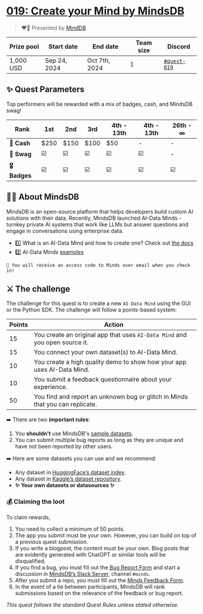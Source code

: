 # [019: Create your Mind by MindsDB](https://quira.sh)

> ❤️‍🔥 Presented by [MindDB](https://mindsdb.com/)

| Prize pool | Start date   | End date      | Team size | Discord                                   |
| -- | -- | -- | -- | -- |  
| 1,000 USD | Sep 24, 2024 | Oct 7th, 2024 | 1 | [`#quest-019`](https://discord.gg/quira) |

## ✨ Quest Parameters

Top performers will be rewarded with a mix of badges, cash, and MindsDB swag!
 
| **Rank**               | 1st  | 2nd  | 3rd | 4th - 13th | 4th - 13th | 26th - ∞ 
|------------------------|------|------| -- | -- |------------|----------|
| **💸 Cash**     | $250 | $150 | $100 | $50 | - | -        |
| **🧢 Swag**    | ☑️   | ☑️   | ☑️ | ☑️ | ☑️ | -        |
| **🎖️ Badges** | ☑️   | ☑️   |☑️ | ☑️ | ☑️ | ☑️        |

## 🐻‍❄️ About MindsDB

MindsDB is an open-source platform that helps developers build custom AI solutions with their data. Recently, MindsDB launched AI-Data Minds - turnkey private AI systems that work like LLMs but answer questions and engage in conversations using enterprise data.

- 1️⃣ What is an AI-Data Mind and how to create one? Check out [the docs](https://docs.mdb.ai/docs/data-mind#create-a-mind)
- 2️⃣ AI-Data Minds [examples](https://www.youtube.com/watch?v=N5I8X0xVDq8)

```
💌 You will receive an access code to Minds over email when you check in!
```

## ⚔️ The challenge

The challenge for this quest is to create a new `AI-Data Mind` using the GUI or the Python SDK. The challenge will follow a points-based system:

| Points | Action |
| --- | --- |
| 15 | You create an original app that uses `AI-Data Mind` and you open source it. |
| 15 | You connect your own dataset(s) to AI-Data Mind. |
| 10 | You create a high quality demo to show how your app uses AI-Data Mind. |
| 10 | You submit a feedback questionnaire about your experience. |
| 50 | You find and report an unknown bug or glitch in Minds that you can replicate. |

➡️ There are two **important rules**:

1. You **shouldn’t** use MindsDB's [sample datasets](https://docs.mdb.ai/docs/sample-databasehttps://docs.mdb.ai/docs/sample-database).
2.  You can submit multiple bug reports as long as they are unique and have not been reported by other users.

➡️ Here are some datasets you can use and we recommend:

- Any dataset in [HuggingFace’s dataset index](https://huggingface.co/datasets).
- Any dataset in [Kaggle’s dataset repository](https://www.kaggle.com/datasets).
- **✨ Your own datasets or datasources ✨**

### **💰 Claiming the loot**

To claim rewards,

1. You need to collect a minimum of 50 points.
2. The app you submit must be your own. However, you can build on top of a previous quest submission.
3. If you write a blogpost, the content must be your own. Blog posts that are evidently generated with ChatGPT or similar tools will be disqualified.
4. If you find a bug, you must fill out the [Bug Report Form](https://form.typeform.com/to/thdRp7Oj) and start a discussion in [MindsDB’s Slack Server](https://mindsdb.com/joincommunity), channel `#minds`.
5. After you submit a repo, you must fill out the [Minds Feedback Form](https://form.typeform.com/to/ryYDu2UD).
6. In the event of a tie between participants, MindsDB will rank submissions based on the relevance of the feedback or bug report.  

*This quest follows the standard Quest Rules unless stated otherwise.*
